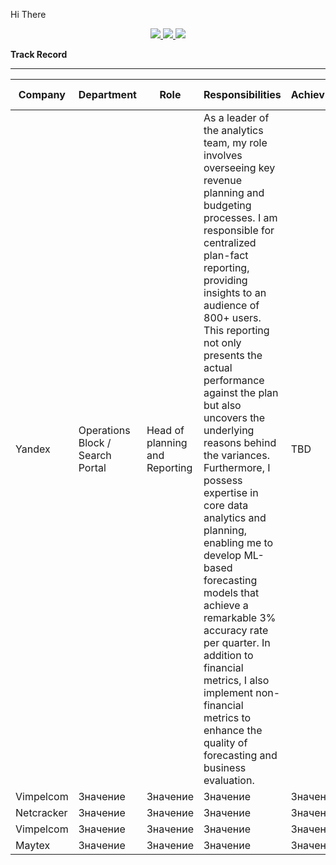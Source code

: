 Hi There

<p align='center'>
   <a href="linkedin.com/in/alexander-saltykov-04572376">
       <img src="https://img.shields.io/badge/linkedin-%230077B5.svg?&style=for-the-badge&logo=linkedin&logoColor=white"/>
   </a>
   <a href="[@alex_saltykov](http://t-do.ru/alex_saltykov)">
       <img src="https://img.shields.io/badge/Telegram-2CA5E0?style=for-the-badge&logo=telegram&logoColor=white"/>
   </a>
   <a href="a.saltykov.spb@gmail.com">
       <img src="https://img.shields.io/badge/Gmail-D14836?style=for-the-badge&logo=gmail&logoColor=white"/>
   </a>
</p>

**Track Record**

---


| Company | Department | Role | Responsibilities | Achievments |  End/Start Dates  |
|-----------|-----------|-----------|-----------|-----------|---------------|
| Yandex  | Operations Block / Search Portal  | Head of planning and Reporting  | As a leader of the analytics team, my role involves overseeing key revenue planning and budgeting processes. I am responsible for centralized plan-fact reporting, providing insights to an audience of 800+ users. This reporting not only presents the actual performance against the plan but also uncovers the underlying reasons behind the variances. Furthermore, I possess expertise in core data analytics and planning, enabling me to develop ML-based forecasting models that achieve a remarkable 3% accuracy rate per quarter. In addition to financial metrics, I also implement non-financial metrics to enhance the quality of forecasting and business evaluation.  | TBD  | 2019 - Current Position / 4yrs     |
| Vimpelcom  | Значение  | Значение  | Значение  | Значение  | Значение      |
| Netcracker  | Значение  | Значение  | Значение  | Значение  | Значение      |
| Vimpelcom  | Значение  | Значение  | Значение  | Значение  | Значение      |
| Maytex  | Значение  | Значение  | Значение  | Значение  | Значение      |

